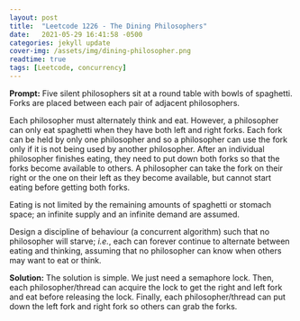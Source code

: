 ```yaml
---
layout: post
title:  "Leetcode 1226 - The Dining Philosophers"
date:   2021-05-29 16:41:58 -0500
categories: jekyll update
cover-img: /assets/img/dining-philosopher.png
readtime: true
tags: [Leetcode, concurrency]
---
```

**Prompt:** Five silent philosophers sit at a round table with bowls of spaghetti. Forks are placed between each pair of adjacent philosophers.

Each philosopher must alternately think and eat. However, a philosopher can only eat spaghetti when they have both left and right forks. Each fork can be held by only one philosopher and so a philosopher can use the fork only if it is not being used by another philosopher. After an individual philosopher finishes eating, they need to put down both forks so that the forks become available to others. A philosopher can take the fork on their right or the one on their left as they become available, but cannot start eating before getting both forks.

Eating is not limited by the remaining amounts of spaghetti or stomach space; an infinite supply and an infinite demand are assumed.

Design a discipline of behaviour (a concurrent algorithm) such that no philosopher will starve; *i.e.*, each can forever continue to alternate between eating and thinking, assuming that no philosopher can know when others may want to eat or think.

**Solution:** The solution is simple. We just need a semaphore lock. Then, each philosopher/thread can acquire the lock to get the right and left fork and eat before releasing the lock. Finally, each philosopher/thread can put down the left fork and right fork so others can grab the forks.

